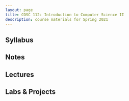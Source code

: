 ```yaml
---
layout: page
title: COSC 112: Introduction to Computer Science II
description: course materials for Spring 2021
---
```


## Syllabus

## Notes

## Lectures

## Labs & Projects


